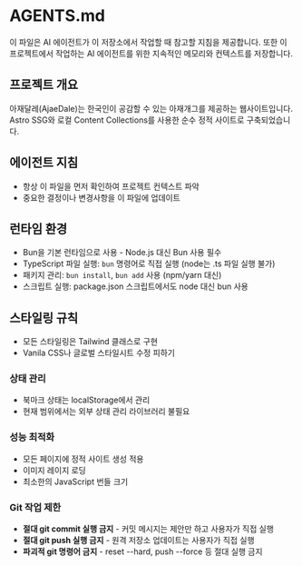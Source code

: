 # AGENTS.md

이 파일은 AI 에이전트가 이 저장소에서 작업할 때 참고할 지침을 제공합니다.
또한 이 프로젝트에서 작업하는 AI 에이전트를 위한 지속적인 메모리와 컨텍스트를 저장합니다.

## 프로젝트 개요

아재달레(AjaeDale)는 한국인이 공감할 수 있는 아재개그를 제공하는 웹사이트입니다.
Astro SSG와 로컬 Content Collections를 사용한 순수 정적 사이트로 구축되었습니다.

## 에이전트 지침

- 항상 이 파일을 먼저 확인하여 프로젝트 컨텍스트 파악
- 중요한 결정이나 변경사항을 이 파일에 업데이트

## 런타임 환경

- Bun을 기본 런타임으로 사용 - Node.js 대신 Bun 사용 필수
- TypeScript 파일 실행: `bun` 명령어로 직접 실행 (node는 .ts 파일 실행 불가)
- 패키지 관리: `bun install`, `bun add` 사용 (npm/yarn 대신)
- 스크립트 실행: package.json 스크립트에서도 node 대신 bun 사용

## 스타일링 규칙

- 모든 스타일링은 Tailwind 클래스로 구현
- Vanila CSS나 글로벌 스타일시트 수정 피하기

### 상태 관리

- 북마크 상태는 localStorage에서 관리
- 현재 범위에서는 외부 상태 관리 라이브러리 불필요

### 성능 최적화

- 모든 페이지에 정적 사이트 생성 적용
- 이미지 레이지 로딩
- 최소한의 JavaScript 번들 크기

### Git 작업 제한

- **절대 git commit 실행 금지** - 커밋 메시지는 제안만 하고 사용자가 직접 실행
- **절대 git push 실행 금지** - 원격 저장소 업데이트는 사용자가 직접 실행
- **파괴적 git 명령어 금지** - reset --hard, push --force 등 절대 실행 금지
